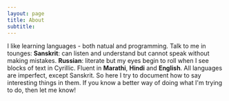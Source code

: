 ```yaml
---
layout: page
title: About
subtitle: 
---
```

I like learning languages - both natual and programming. 
Talk to me in tounges:
**Sanskrit**: can listen and understand but cannot speak without making mistakes.
**Russian**: literate but my eyes begin to roll when I see blocks of text in Cyrillic.
Fluent in **Marathi**, **Hindi** and **English**. 
All languages are imperfect, except Sanskrit.
So here I try to document how to say interesting things in them.
If you know a better way of doing what I'm trying to do, then let me know!
